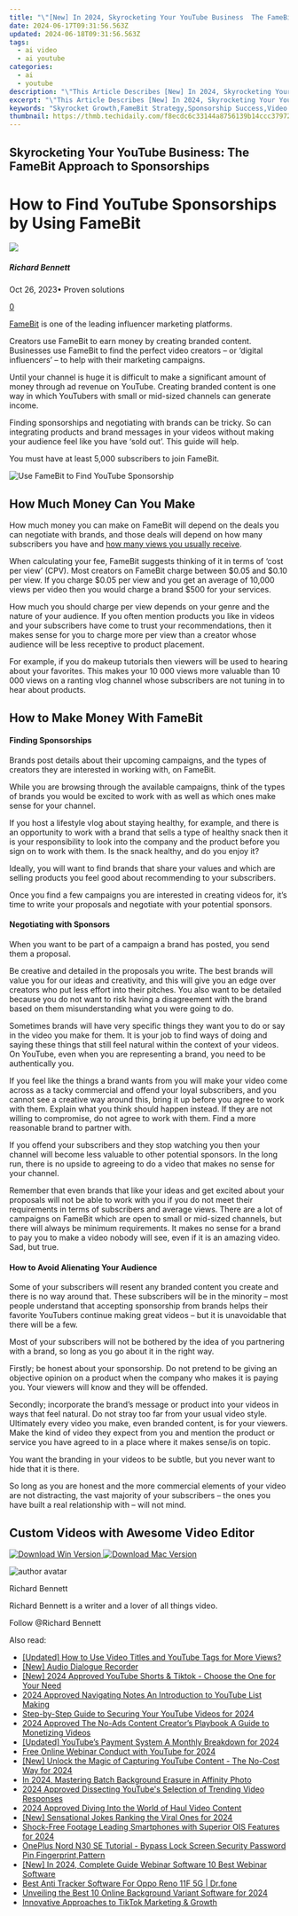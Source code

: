 ```yaml
---
title: "\"[New] In 2024, Skyrocketing Your YouTube Business  The FameBit Approach to Sponsorships\""
date: 2024-06-17T09:31:56.563Z
updated: 2024-06-18T09:31:56.563Z
tags:
  - ai video
  - ai youtube
categories:
  - ai
  - youtube
description: "\"This Article Describes [New] In 2024, Skyrocketing Your YouTube Business: The FameBit Approach to Sponsorships\""
excerpt: "\"This Article Describes [New] In 2024, Skyrocketing Your YouTube Business: The FameBit Approach to Sponsorships\""
keywords: "Skyrocket Growth,FameBit Strategy,Sponsorship Success,Video Marketing Boost,YouTube Business Expansion,Brand Partnerships,Revenue Generation"
thumbnail: https://thmb.techidaily.com/f8ecdc6c33144a8756139b14ccc37972ba5fac5122e75e4781350dfcc5ba234f.jpg
---
```


## Skyrocketing Your YouTube Business: The FameBit Approach to Sponsorships

# How to Find YouTube Sponsorships by Using FameBit

![](https://images.wondershare.com/filmora/article-images/richard-bennett.jpg)

##### Richard Bennett

 Oct 26, 2023• Proven solutions

[0](#commentsBoxSeoTemplate)

[FameBit](https://famebit.com/) is one of the leading influencer marketing platforms.

Creators use FameBit to earn money by creating branded content. Businesses use FameBit to find the perfect video creators – or ‘digital influencers’ – to help with their marketing campaigns.

Until your channel is huge it is difficult to make a significant amount of money through ad revenue on YouTube. Creating branded content is one way in which YouTubers with small or mid-sized channels can generate income.

Finding sponsorships and negotiating with brands can be tricky. So can integrating products and brand messages in your videos without making your audience feel like you have ‘sold out’. This guide will help.

You must have at least 5,000 subscribers to join FameBit.

![Use FameBit to Find YouTube Sponsorship](https://images.wondershare.com/filmora/article-images/use-famebit-find-youtube-sponsorship.jpg)

## How Much Money Can You Make

How much money you can make on FameBit will depend on the deals you can negotiate with brands, and those deals will depend on how many subscribers you have and [how many views you usually receive](https://tools.techidaily.com/wondershare/filmora/download/).

When calculating your fee, FameBit suggests thinking of it in terms of ‘cost per view’ (CPV). Most creators on FameBit charge between $0.05 and $0.10 per view. If you charge $0.05 per view and you get an average of 10,000 views per video then you would charge a brand $500 for your services.

How much you should charge per view depends on your genre and the nature of your audience. If you often mention products you like in videos and your subscribers have come to trust your recommendations, then it makes sense for you to charge more per view than a creator whose audience will be less receptive to product placement.

For example, if you do makeup tutorials then viewers will be used to hearing about your favorites. This makes your 10 000 views more valuable than 10 000 views on a ranting vlog channel whose subscribers are not tuning in to hear about products.

## How to Make Money With FameBit

#### Finding Sponsorships

Brands post details about their upcoming campaigns, and the types of creators they are interested in working with, on FameBit.

While you are browsing through the available campaigns, think of the types of brands you would be excited to work with as well as which ones make sense for your channel.

If you host a lifestyle vlog about staying healthy, for example, and there is an opportunity to work with a brand that sells a type of healthy snack then it is your responsibility to look into the company and the product before you sign on to work with them. Is the snack healthy, and do you enjoy it?

Ideally, you will want to find brands that share your values and which are selling products you feel good about recommending to your subscribers.

Once you find a few campaigns you are interested in creating videos for, it’s time to write your proposals and negotiate with your potential sponsors.

#### Negotiating with Sponsors

When you want to be part of a campaign a brand has posted, you send them a proposal.

Be creative and detailed in the proposals you write. The best brands will value you for our ideas and creativity, and this will give you an edge over creators who put less effort into their pitches. You also want to be detailed because you do not want to risk having a disagreement with the brand based on them misunderstanding what you were going to do.

Sometimes brands will have very specific things they want you to do or say in the video you make for them. It is your job to find ways of doing and saying these things that still feel natural within the context of your videos. On YouTube, even when you are representing a brand, you need to be authentically you.

If you feel like the things a brand wants from you will make your video come across as a tacky commercial and offend your loyal subscribers, and you cannot see a creative way around this, bring it up before you agree to work with them. Explain what you think should happen instead. If they are not willing to compromise, do not agree to work with them. Find a more reasonable brand to partner with.

If you offend your subscribers and they stop watching you then your channel will become less valuable to other potential sponsors. In the long run, there is no upside to agreeing to do a video that makes no sense for your channel.

Remember that even brands that like your ideas and get excited about your proposals will not be able to work with you if you do not meet their requirements in terms of subscribers and average views. There are a lot of campaigns on FameBit which are open to small or mid-sized channels, but there will always be minimum requirements. It makes no sense for a brand to pay you to make a video nobody will see, even if it is an amazing video. Sad, but true.

#### How to Avoid Alienating Your Audience

Some of your subscribers will resent any branded content you create and there is no way around that. These subscribers will be in the minority – most people understand that accepting sponsorship from brands helps their favorite YouTubers continue making great videos – but it is unavoidable that there will be a few.

Most of your subscribers will not be bothered by the idea of you partnering with a brand, so long as you go about it in the right way.

Firstly; be honest about your sponsorship. Do not pretend to be giving an objective opinion on a product when the company who makes it is paying you. Your viewers will know and they will be offended.

Secondly; incorporate the brand’s message or product into your videos in ways that feel natural. Do not stray too far from your usual video style. Ultimately every video you make, even branded content, is for your viewers. Make the kind of video they expect from you and mention the product or service you have agreed to in a place where it makes sense/is on topic.

You want the branding in your videos to be subtle, but you never want to hide that it is there.

So long as you are honest and the more commercial elements of your video are not distracting, the vast majority of your subscribers – the ones you have built a real relationship with – will not mind.

## Custom Videos with Awesome Video Editor

[![Download Win Version](https://images.wondershare.com/filmora/guide/download-btn-win.jpg) ](https://tools.techidaily.com/wondershare/filmora/download/) [![Download Mac Version](https://images.wondershare.com/filmora/guide/download-btn-mac.jpg) ](https://tools.techidaily.com/wondershare/filmora/download/)

![author avatar](https://images.wondershare.com/filmora/article-images/richard-bennett.jpg)

Richard Bennett

Richard Bennett is a writer and a lover of all things video.

Follow @Richard Bennett


<ins class="adsbygoogle"
     style="display:block"
     data-ad-format="autorelaxed"
     data-ad-client="ca-pub-7571918770474297"
     data-ad-slot="1223367746"></ins>



<ins class="adsbygoogle"
     style="display:block"
     data-ad-client="ca-pub-7571918770474297"
     data-ad-slot="8358498916"
     data-ad-format="auto"
     data-full-width-responsive="true"></ins>

<span class="atpl-alsoreadstyle">Also read:</span>
<div><ul>
<li><a href="https://youtube-data.techidaily.com/ed-how-to-use-video-titles-and-youtube-tags-for-more-views/"><u>[Updated] How to Use Video Titles and YouTube Tags for More Views?</u></a></li>
<li><a href="https://youtube-data.techidaily.com/udio-dialogue-recorder/"><u>[New] Audio Dialogue Recorder</u></a></li>
<li><a href="https://youtube-data.techidaily.com/024-approved-youtube-shorts-and-tiktok-choose-the-one-for-your-need/"><u>[New] 2024 Approved  YouTube Shorts & Tiktok - Choose the One for Your Need</u></a></li>
<li><a href="https://youtube-data.techidaily.com/approved-navigating-notes-an-introduction-to-youtube-list-making/"><u>2024 Approved  Navigating Notes  An Introduction to YouTube List Making</u></a></li>
<li><a href="https://youtube-data.techidaily.com/by-step-guide-to-securing-your-youtube-videos-for-2024/"><u>Step-by-Step Guide to Securing Your YouTube Videos for 2024</u></a></li>
<li><a href="https://youtube-data.techidaily.com/approved-the-no-ads-content-creators-playbook-a-guide-to-monetizing-videos/"><u>2024 Approved  The No-Ads Content Creator’s Playbook  A Guide to Monetizing Videos</u></a></li>
<li><a href="https://youtube-data.techidaily.com/ed-youtubes-payment-system-a-monthly-breakdown-for-2024/"><u>[Updated] YouTube’s Payment System  A Monthly Breakdown for 2024</u></a></li>
<li><a href="https://youtube-data.techidaily.com/online-webinar-conduct-with-youtube-for-2024/"><u>Free Online Webinar Conduct with YouTube for 2024</u></a></li>
<li><a href="https://youtube-data.techidaily.com/nlock-the-magic-of-capturing-youtube-content-the-no-cost-way-for-2024/"><u>[New] Unlock the Magic of Capturing YouTube Content - The No-Cost Way for 2024</u></a></li>
<li><a href="https://extra-approaches.techidaily.com/in-2024-mastering-batch-background-erasure-in-affinity-photo/"><u>In 2024, Mastering Batch Background Erasure in Affinity Photo</u></a></li>
<li><a href="https://youtube-video-recordings.techidaily.com/2024-approved-dissecting-youtubes-selection-of-trending-video-responses/"><u>2024 Approved  Dissecting YouTube's Selection of Trending Video Responses</u></a></li>
<li><a href="https://youtube-videos.techidaily.com/2024-approved-diving-into-the-world-of-haul-video-content/"><u>2024 Approved  Diving Into the World of Haul Video Content</u></a></li>
<li><a href="https://twitter-videos.techidaily.com/new-sensational-jokes-ranking-the-viral-ones-for-2024/"><u>[New] Sensational Jokes  Ranking the Viral Ones for 2024</u></a></li>
<li><a href="https://extra-skills.techidaily.com/shock-free-footage-leading-smartphones-with-superior-ois-features-for-2024/"><u>Shock-Free Footage  Leading Smartphones with Superior OIS Features for 2024</u></a></li>
<li><a href="https://review-topics.techidaily.com/oneplus-nord-n30-se-tutorial-bypass-lock-screen-security-password-pin-fingerprint-pattern-by-drfone-android-unlock-android-unlock/"><u>OnePlus Nord N30 SE Tutorial - Bypass Lock Screen,Security Password Pin,Fingerprint,Pattern</u></a></li>
<li><a href="https://desktop-recording.techidaily.com/new-in-2024-complete-guide-webinar-software-10-best-webinar-software/"><u>[New] In 2024, Complete Guide Webinar Software  10 Best Webinar Software</u></a></li>
<li><a href="https://android-location-track.techidaily.com/best-anti-tracker-software-for-oppo-reno-11f-5g-drfone-by-drfone-virtual-android/"><u>Best Anti Tracker Software For Oppo Reno 11F 5G | Dr.fone</u></a></li>
<li><a href="https://some-approaches.techidaily.com/unveiling-the-best-10-online-background-variant-software-for-2024/"><u>Unveiling the Best 10 Online Background Variant Software for 2024</u></a></li>
<li><a href="https://tiktok-clips.techidaily.com/innovative-approaches-to-tiktok-marketing-and-growth/"><u>Innovative Approaches to TikTok Marketing & Growth</u></a></li>
</ul></div>
